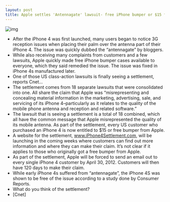 ```yaml
---
layout: post
title: Apple settles 'Antennagate' lawsuit- free iPhone bumper or $15 for iPhone 4 owners
---
```

![img](http://media.idownloadblog.com/wp-content/uploads/2012/02/iPhone-4-bumpers-730x480.jpg)
* After the iPhone 4 was first launched, many users began to notice 3G reception issues when placing their palm over the antenna part of their iPhone 4. The issue was quickly dubbed the “antennagate” by bloggers.
* While also receiving many complaints from customers and a few lawsuits, Apple quickly made free iPhone bumper cases available to everyone, which they said remedied the issue. The issue was fixed in iPhone 4s manufactured later.
* One of those US class-action lawsuits is finally seeing a settlement, reports Cnet…
* The settlement comes from 18 separate lawsuits that were consolidated into one. All share the claim that Apple was “misrepresenting and concealing material information in the marketing, advertising, sale, and servicing of its iPhone 4–particularly as it relates to the quality of the mobile phone antenna and reception and related software.”
* The lawsuit that is seeing a settlement is a total of 18 combined, which all have the common message that Apple misrepresented the quality of its mobile antenna. As part of the settlement, every US customer who purchased an iPhone 4 is now entitled to $15 or free bumper from Apple.
* A website for the settlement, www.iPhone4Settlement.com, will be launching in the coming weeks where customers can find out more information and where they can make their claim. It’s not clear if it applies to those who originally got a free bumper from Apple.
* As part of the settlement, Apple will be forced to send an email out to every single iPhone 4 customer by April 30, 2012. Customers will then have 120 days to make their claim.
* While early iPhone 4s suffered from “antennagate”, the iPhone 4S was shown to be free of the issue according to a study done by Consumer Reports.
* What do you think of the settlement?
* [Cnet]

